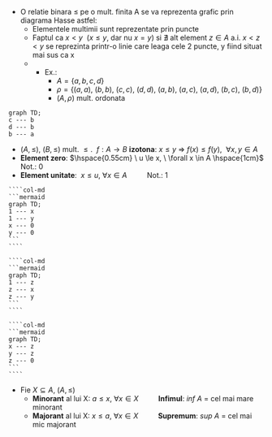 - O relatie binara $\le$ pe o mult. finita A se va reprezenta grafic prin diagrama Hasse astfel:
	- Elementele multimii sunt reprezentate prin puncte
	- Faptul ca $x < y \ \ (x \le y \text{, dar nu } x = y)$ si $\nexists$ alt element $z \in A$ a.i. $x < z < y$ se reprezinta printr-o linie care leaga cele 2 puncte, y fiind situat mai sus ca x
	- - Ex.:
		- $A = \{a, b, c, d\}$
		- $\rho = \{(a,a), \ (b,b), \ (c,c), \ (d,d), \ (a,b), \ (a,c), \ (a,d), \ (b,c), \ (b,d)\}$
		- $(A, \rho)$ mult. ordonata
```mermaid
graph TD;
c --- b
d --- b
b --- a
```

- $(A, \le), \ (B, \le)$ mult. $\le. \ \ f : A \rightarrow B$ **izotona**: $x \le y \ \Rightarrow \ f(x) \le f(y), \ \ \forall x, y \in A$
- **Element zero**: $\hspace{0.55cm} \ u \le x, \ \forall x \in A \hspace{1cm}$ Not.: $0$
- **Element unitate**: $\ x \le u, \ \forall x \in A \hspace{1cm}$ Not.: $1$
`````col
````col-md
```mermaid
graph TD;
1 --- x
1 --- y
x --- 0
y --- 0
```
````

````col-md
```mermaid
graph TD;
1 --- z
z --- x
z --- y
```
````

````col-md
```mermaid
graph TD;
x --- z
y --- z
z --- 0
```
````
`````
- Fie $X \subseteq A, \ (A, \le)$
	- **Minorant** al lui X: $a \le x, \ \forall x \in X \hspace{1cm}$ **Infimul**: $inf \ A$ = cel mai mare minorant
	- **Majorant** al lui X: $x \le a, \ \forall x \in X \hspace{1cm}$ **Supremum**: $sup \ A$ = cel mai mic majorant
